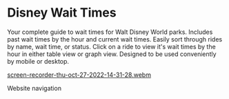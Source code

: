 # Disney Wait Times

Your complete guide to wait times for Walt Disney World parks. Includes past wait times by the hour and current wait times. Easily sort through rides by name, wait time, or status. Click on a ride to view it's wait times by the hour in either table view or graph view. Designed to be used conveniently by mobile or desktop.

[screen-recorder-thu-oct-27-2022-14-31-28.webm](https://user-images.githubusercontent.com/46797700/198381865-dab63be4-f341-44f9-b78e-4c1885d7c3e9.webm)

Website navigation
